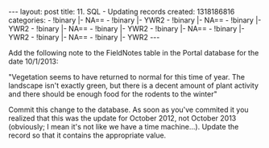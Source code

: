 --- layout: post title: 11. SQL - Updating records created: 1318186816
categories: - !binary |- NA== - !binary |- YWR2 - !binary |- NA== -
!binary |- YWR2 - !binary |- NA== - !binary |- YWR2 - !binary |- NA== -
!binary |- YWR2 - !binary |- NA== - !binary |- YWR2 ---

Add the following note to the FieldNotes table in the Portal database
for the date 10/1/2013:

"Vegetation seems to have returned to normal for this time of year. The
landscape isn't exactly green, but there is a decent amount of plant
activity and there should be enough food for the rodents to the winter"

Commit this change to the database. As soon as you've commited it you
realized that this was the update for October 2012, not October 2013
(obviously; I mean it's not like we have a time machine...). Update the
record so that it contains the appropriate value.
